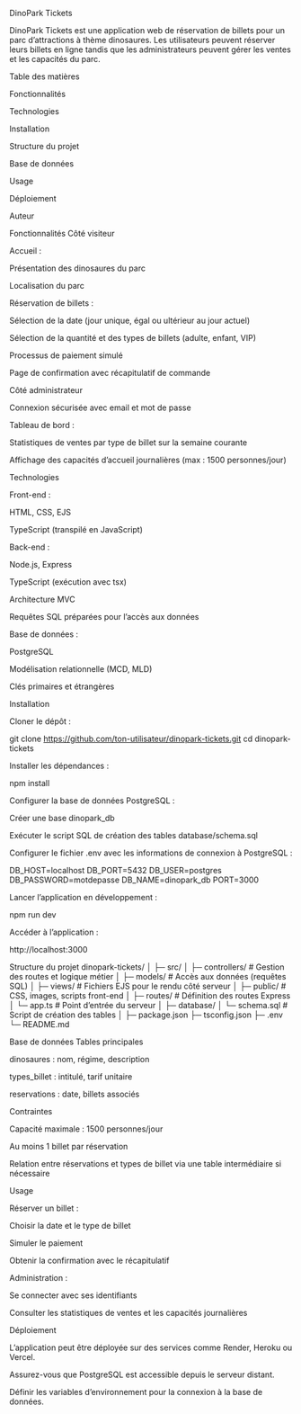 DinoPark Tickets

DinoPark Tickets est une application web de réservation de billets pour un parc d’attractions à thème dinosaures. Les utilisateurs peuvent réserver leurs billets en ligne tandis que les administrateurs peuvent gérer les ventes et les capacités du parc.

Table des matières

Fonctionnalités

Technologies

Installation

Structure du projet

Base de données

Usage

Déploiement

Auteur

Fonctionnalités
Côté visiteur

Accueil :

Présentation des dinosaures du parc

Localisation du parc

Réservation de billets :

Sélection de la date (jour unique, égal ou ultérieur au jour actuel)

Sélection de la quantité et des types de billets (adulte, enfant, VIP)

Processus de paiement simulé

Page de confirmation avec récapitulatif de commande

Côté administrateur

Connexion sécurisée avec email et mot de passe

Tableau de bord :

Statistiques de ventes par type de billet sur la semaine courante

Affichage des capacités d’accueil journalières (max : 1500 personnes/jour)

Technologies

Front-end :

HTML, CSS, EJS

TypeScript (transpilé en JavaScript)


Back-end :

Node.js, Express

TypeScript (exécution avec tsx)

Architecture MVC

Requêtes SQL préparées pour l’accès aux données

Base de données :

PostgreSQL

Modélisation relationnelle (MCD, MLD)

Clés primaires et étrangères

Installation

Cloner le dépôt :

git clone https://github.com/ton-utilisateur/dinopark-tickets.git
cd dinopark-tickets


Installer les dépendances :

npm install


Configurer la base de données PostgreSQL :

Créer une base dinopark_db

Exécuter le script SQL de création des tables database/schema.sql

Configurer le fichier .env avec les informations de connexion à PostgreSQL :

DB_HOST=localhost
DB_PORT=5432
DB_USER=postgres
DB_PASSWORD=motdepasse
DB_NAME=dinopark_db
PORT=3000


Lancer l’application en développement :

npm run dev


Accéder à l’application :

http://localhost:3000

Structure du projet
dinopark-tickets/
│
├─ src/
│  ├─ controllers/      # Gestion des routes et logique métier
│  ├─ models/           # Accès aux données (requêtes SQL)
│  ├─ views/            # Fichiers EJS pour le rendu côté serveur
│  ├─ public/           # CSS, images, scripts front-end
│  ├─ routes/           # Définition des routes Express
│  └─ app.ts            # Point d’entrée du serveur
│
├─ database/
│  └─ schema.sql        # Script de création des tables
│
├─ package.json
├─ tsconfig.json
├─ .env
└─ README.md

Base de données
Tables principales

dinosaures : nom, régime, description

types_billet : intitulé, tarif unitaire

reservations : date, billets associés

Contraintes

Capacité maximale : 1500 personnes/jour

Au moins 1 billet par réservation

Relation entre réservations et types de billet via une table intermédiaire si nécessaire

Usage

Réserver un billet :

Choisir la date et le type de billet

Simuler le paiement

Obtenir la confirmation avec le récapitulatif

Administration :

Se connecter avec ses identifiants

Consulter les statistiques de ventes et les capacités journalières

Déploiement

L’application peut être déployée sur des services comme Render, Heroku ou Vercel.

Assurez-vous que PostgreSQL est accessible depuis le serveur distant.

Définir les variables d’environnement pour la connexion à la base de données.
